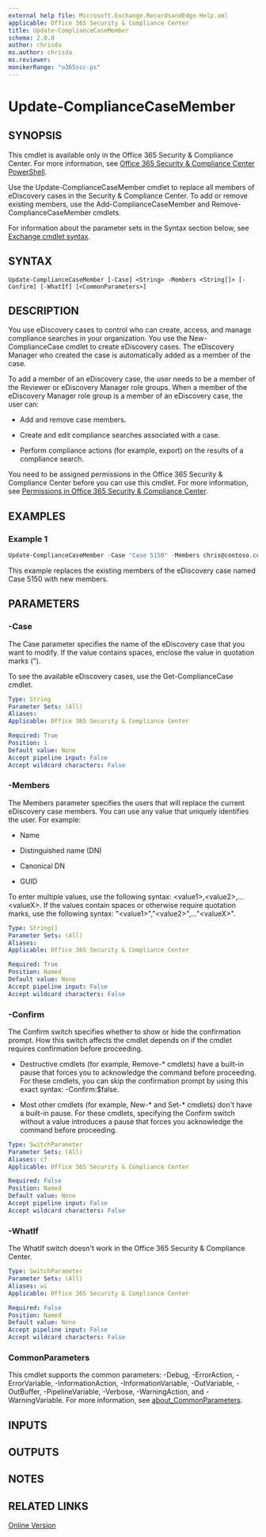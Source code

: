 ```yaml
---
external help file: Microsoft.Exchange.RecordsandEdge-Help.xml
applicable: Office 365 Security & Compliance Center
title: Update-ComplianceCaseMember
schema: 2.0.0
author: chrisda
ms.author: chrisda
ms.reviewer:
monikerRange: "o365scc-ps"
---
```


# Update-ComplianceCaseMember

## SYNOPSIS
This cmdlet is available only in the Office 365 Security & Compliance Center. For more information, see [Office 365 Security & Compliance Center PowerShell](https://docs.microsoft.com/powershell/exchange/office-365-scc/office-365-scc-powershell).

Use the Update-ComplianceCaseMember cmdlet to replace all members of eDiscovery cases in the Security & Compliance Center. To add or remove existing members, use the Add-ComplianceCaseMember and Remove-ComplianceCaseMember cmdlets.

For information about the parameter sets in the Syntax section below, see [Exchange cmdlet syntax](https://docs.microsoft.com/powershell/exchange/exchange-server/exchange-cmdlet-syntax).

## SYNTAX

```
Update-ComplianceCaseMember [-Case] <String> -Members <String[]> [-Confirm] [-WhatIf] [<CommonParameters>]
```

## DESCRIPTION
You use eDiscovery cases to control who can create, access, and manage compliance searches in your organization. You use the New-ComplianceCase cmdlet to create eDiscovery cases. The eDiscovery Manager who created the case is automatically added as a member of the case.

To add a member of an eDiscovery case, the user needs to be a member of the Reviewer or eDiscovery Manager role groups. When a member of the eDiscovery Manager role group is a member of an eDiscovery case, the user can:

- Add and remove case members.

- Create and edit compliance searches associated with a case.

- Perform compliance actions (for example, export) on the results of a compliance search.

You need to be assigned permissions in the Office 365 Security & Compliance Center before you can use this cmdlet. For more information, see [Permissions in Office 365 Security & Compliance Center](https://go.microsoft.com/fwlink/p/?LinkId=511920).

## EXAMPLES

### Example 1
```powershell
Update-ComplianceCaseMember -Case "Case 5150" -Members chris@contoso.com,michelle@contoso.com,laura@contoso.com,julia@contoso.com
```

This example replaces the existing members of the eDiscovery case named Case 5150 with new members.

## PARAMETERS

### -Case
The Case parameter specifies the name of the eDiscovery case that you want to modify. If the value contains spaces, enclose the value in quotation marks (").

To see the available eDiscovery cases, use the Get-ComplianceCase cmdlet.

```yaml
Type: String
Parameter Sets: (All)
Aliases:
Applicable: Office 365 Security & Compliance Center

Required: True
Position: 1
Default value: None
Accept pipeline input: False
Accept wildcard characters: False
```

### -Members
The Members parameter specifies the users that will replace the current eDiscovery case members. You can use any value that uniquely identifies the user. For example:

- Name

- Distinguished name (DN)

- Canonical DN

- GUID

To enter multiple values, use the following syntax: \<value1\>,\<value2\>,...\<valueX\>. If the values contain spaces or otherwise require quotation marks, use the following syntax: "\<value1\>","\<value2\>",..."\<valueX\>".

```yaml
Type: String[]
Parameter Sets: (All)
Aliases:
Applicable: Office 365 Security & Compliance Center

Required: True
Position: Named
Default value: None
Accept pipeline input: False
Accept wildcard characters: False
```

### -Confirm
The Confirm switch specifies whether to show or hide the confirmation prompt. How this switch affects the cmdlet depends on if the cmdlet requires confirmation before proceeding.

- Destructive cmdlets (for example, Remove-\* cmdlets) have a built-in pause that forces you to acknowledge the command before proceeding. For these cmdlets, you can skip the confirmation prompt by using this exact syntax: -Confirm:$false.

- Most other cmdlets (for example, New-\* and Set-\* cmdlets) don't have a built-in pause. For these cmdlets, specifying the Confirm switch without a value introduces a pause that forces you acknowledge the command before proceeding.

```yaml
Type: SwitchParameter
Parameter Sets: (All)
Aliases: cf
Applicable: Office 365 Security & Compliance Center

Required: False
Position: Named
Default value: None
Accept pipeline input: False
Accept wildcard characters: False
```

### -WhatIf
The WhatIf switch doesn't work in the Office 365 Security & Compliance Center.

```yaml
Type: SwitchParameter
Parameter Sets: (All)
Aliases: wi
Applicable: Office 365 Security & Compliance Center

Required: False
Position: Named
Default value: None
Accept pipeline input: False
Accept wildcard characters: False
```

### CommonParameters
This cmdlet supports the common parameters: -Debug, -ErrorAction, -ErrorVariable, -InformationAction, -InformationVariable, -OutVariable, -OutBuffer, -PipelineVariable, -Verbose, -WarningAction, and -WarningVariable. For more information, see [about_CommonParameters](https://go.microsoft.com/fwlink/p/?LinkID=113216).

## INPUTS

###  

## OUTPUTS

###  

## NOTES

## RELATED LINKS

[Online Version](https://docs.microsoft.com/powershell/module/exchange/policy-and-compliance-ediscovery/update-compliancecasemember)
